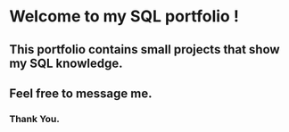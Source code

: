 # Welcome to my SQL portfolio !

## This portfolio contains small projects that show my SQL knowledge.
## Feel free to message me.

### Thank You.

